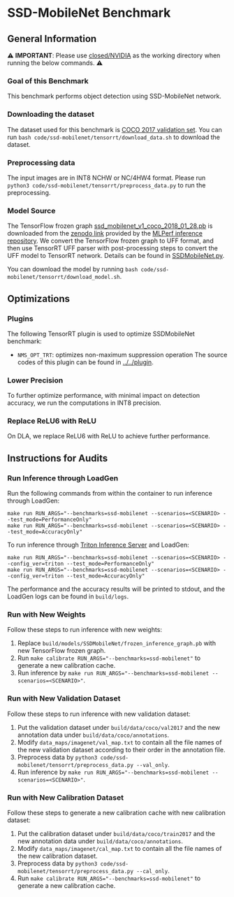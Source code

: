 # SSD-MobileNet Benchmark

## General Information

:warning: **IMPORTANT**: Please use [closed/NVIDIA](closed/NVIDIA) as the working directory when
running the below commands. :warning:

### Goal of this Benchmark

This benchmark performs object detection using SSD-MobileNet network.

### Downloading the dataset

The dataset used for this benchmark is [COCO 2017 validation set](http://images.cocodataset.org/zips/val2017.zip). You can run `bash code/ssd-mobilenet/tensorrt/download_data.sh` to download the dataset.

### Preprocessing data

The input images are in INT8 NCHW or NC/4HW4 format. Please run `python3 code/ssd-mobilenet/tensorrt/preprocess_data.py` to run the preprocessing.

### Model Source

The TensorFlow frozen graph [ssd_mobilenet_v1_coco_2018_01_28.pb](ssd_mobilenet_v1_coco_2018_01_28.pb) is downloaded from the [zenodo link](http://download.tensorflow.org/models/object_detection/ssd_mobilenet_v1_coco_2018_01_28.tar.gz) provided by the [MLPerf inference repository](https://github.com/mlperf/inference/tree/master/vision/classification_and_detection). We convert the TensorFlow frozen graph to UFF format, and then use TensorRT UFF parser with post-processing steps to convert the UFF model to TensorRT network. Details can be found in [SSDMobileNet.py](SSDMobileNet.py).

You can download the model by running `bash code/ssd-mobilenet/tensorrt/download_model.sh`.

## Optimizations

### Plugins

The following TensorRT plugin is used to optimize SSDMobileNet benchmark:
- `NMS_OPT_TRT`: optimizes non-maximum suppression operation
The source codes of this plugin can be found in [../../plugin](../../plugin).

### Lower Precision

To further optimize performance, with minimal impact on detection accuracy, we run the computations in INT8 precision.

### Replace ReLU6 with ReLU

On DLA, we replace ReLU6 with ReLU to achieve further performance.

## Instructions for Audits

### Run Inference through LoadGen

Run the following commands from within the container to run inference through LoadGen:

```
make run RUN_ARGS="--benchmarks=ssd-mobilenet --scenarios=<SCENARIO> --test_mode=PerformanceOnly"
make run RUN_ARGS="--benchmarks=ssd-mobilenet --scenarios=<SCENARIO> --test_mode=AccuracyOnly"
```

To run inference through [Triton Inference Server](https://github.com/triton-inference-server/server) and LoadGen:

```
make run RUN_ARGS="--benchmarks=ssd-mobilenet --scenarios=<SCENARIO> --config_ver=triton --test_mode=PerformanceOnly"
make run RUN_ARGS="--benchmarks=ssd-mobilenet --scenarios=<SCENARIO> --config_ver=triton --test_mode=AccuracyOnly"
```

The performance and the accuracy results will be printed to stdout, and the LoadGen logs can be found in `build/logs`.

### Run with New Weights

Follow these steps to run inference with new weights:

1. Replace `build/models/SSDMobileNet/frozen_inference_graph.pb` with new TensorFlow frozen graph.
2. Run `make calibrate RUN_ARGS="--benchmarks=ssd-mobilenet"` to generate a new calibration cache.
3. Run inference by `make run RUN_ARGS="--benchmarks=ssd-mobilenet --scenarios=<SCENARIO>"`.

### Run with New Validation Dataset

Follow these steps to run inference with new validation dataset:

1. Put the validation dataset under `build/data/coco/val2017` and the new annotation data under `build/data/coco/annotations`.
2. Modify `data_maps/imagenet/val_map.txt` to contain all the file names of the new validation dataset according to their order in the annotation file.
3. Preprocess data by `python3 code/ssd-mobilenet/tensorrt/preprocess_data.py --val_only`.
4. Run inference by `make run RUN_ARGS="--benchmarks=ssd-mobilenet --scenarios=<SCENARIO>"`.

### Run with New Calibration Dataset

Follow these steps to generate a new calibration cache with new calibration dataset:

1. Put the calibration dataset under `build/data/coco/train2017` and the new annotation data under `build/data/coco/annotations`.
2. Modify `data_maps/imagenet/cal_map.txt` to contain all the file names of the new calibration dataset.
3. Preprocess data by `python3 code/ssd-mobilenet/tensorrt/preprocess_data.py --cal_only`.
4. Run `make calibrate RUN_ARGS="--benchmarks=ssd-mobilenet"` to generate a new calibration cache.
